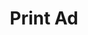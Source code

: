 ---
title: Print Ad
class: print-ad
image_path: /images/products/print-ad.jpg
target_path: http://demos.ownlocal.com/en-us/ad/
devices_path: /platform?website=demos.ownlocal.com/en-us/ad/&fullscreen=false&desktop-only=false
---